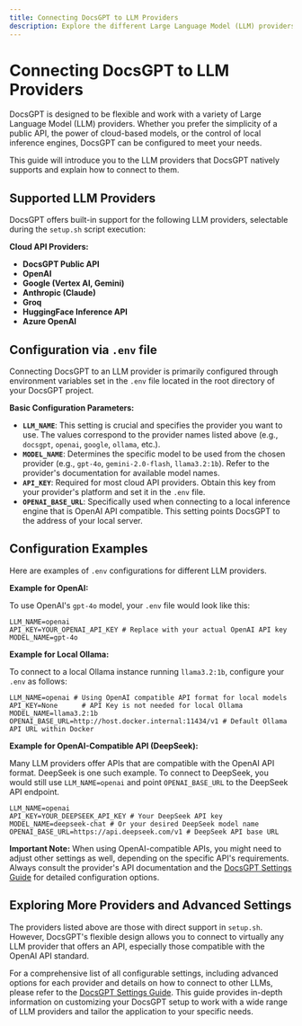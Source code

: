 ```yaml
---
title: Connecting DocsGPT to LLM Providers
description: Explore the different Large Language Model (LLM) providers you can connect to DocsGPT, from cloud APIs to local inference engines.
---
```


# Connecting DocsGPT to LLM Providers

DocsGPT is designed to be flexible and work with a variety of Large Language Model (LLM) providers. Whether you prefer the simplicity of a public API, the power of cloud-based models, or the control of local inference engines, DocsGPT can be configured to meet your needs.

This guide will introduce you to the LLM providers that DocsGPT natively supports and explain how to connect to them.

## Supported LLM Providers

DocsGPT offers built-in support for the following LLM providers, selectable during the `setup.sh` script execution:

**Cloud API Providers:**

*   **DocsGPT Public API**
*   **OpenAI**
*   **Google (Vertex AI, Gemini)**
*   **Anthropic (Claude)**
*   **Groq**
*   **HuggingFace Inference API**
*   **Azure OpenAI**

## Configuration via `.env` file

Connecting DocsGPT to an LLM provider is primarily configured through environment variables set in the `.env` file located in the root directory of your DocsGPT project.

**Basic Configuration Parameters:**

*   **`LLM_NAME`**: This setting is crucial and specifies the provider you want to use.  The values correspond to the provider names listed above (e.g., `docsgpt`, `openai`, `google`, `ollama`, etc.).
*   **`MODEL_NAME`**:  Determines the specific model to be used from the chosen provider (e.g., `gpt-4o`, `gemini-2.0-flash`, `llama3.2:1b`). Refer to the provider's documentation for available model names.
*   **`API_KEY`**:  Required for most cloud API providers. Obtain this key from your provider's platform and set it in the `.env` file.
*   **`OPENAI_BASE_URL`**:  Specifically used when connecting to a local inference engine that is OpenAI API compatible. This setting points DocsGPT to the address of your local server.

## Configuration Examples

Here are examples of `.env` configurations for different LLM providers.

**Example for OpenAI:**

To use OpenAI's `gpt-4o` model, your `.env` file would look like this:

```
LLM_NAME=openai
API_KEY=YOUR_OPENAI_API_KEY # Replace with your actual OpenAI API key
MODEL_NAME=gpt-4o
```

**Example for Local Ollama:**

To connect to a local Ollama instance running `llama3.2:1b`, configure your `.env` as follows:

```
LLM_NAME=openai # Using OpenAI compatible API format for local models
API_KEY=None      # API Key is not needed for local Ollama
MODEL_NAME=llama3.2:1b
OPENAI_BASE_URL=http://host.docker.internal:11434/v1 # Default Ollama API URL within Docker
```

**Example for OpenAI-Compatible API (DeepSeek):**

Many LLM providers offer APIs that are compatible with the OpenAI API format. DeepSeek is one such example. To connect to DeepSeek, you would still use `LLM_NAME=openai` and point `OPENAI_BASE_URL` to the DeepSeek API endpoint.

```
LLM_NAME=openai
API_KEY=YOUR_DEEPSEEK_API_KEY # Your DeepSeek API key
MODEL_NAME=deepseek-chat # Or your desired DeepSeek model name
OPENAI_BASE_URL=https://api.deepseek.com/v1 # DeepSeek API base URL
```

**Important Note:**  When using OpenAI-compatible APIs, you might need to adjust other settings as well, depending on the specific API's requirements.  Always consult the provider's API documentation and the [DocsGPT Settings Guide](/Deploying/DocsGPT-Settings) for detailed configuration options.

## Exploring More Providers and Advanced Settings

The providers listed above are those with direct support in `setup.sh`. However, DocsGPT's flexible design allows you to connect to virtually any LLM provider that offers an API, especially those compatible with the OpenAI API standard.

For a comprehensive list of all configurable settings, including advanced options for each provider and details on how to connect to other LLMs, please refer to the [DocsGPT Settings Guide](/Deploying/DocsGPT-Settings). This guide provides in-depth information on customizing your DocsGPT setup to work with a wide range of LLM providers and tailor the application to your specific needs.